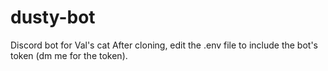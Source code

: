 # dusty-bot
Discord bot for Val's cat
After cloning, edit the .env file to include the bot's token (dm me for the token).
